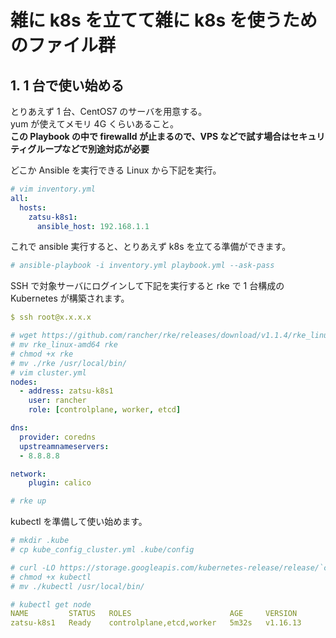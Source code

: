 # 雑に k8s を立てて雑に k8s を使うためのファイル群

## 1. 1 台で使い始める

とりあえず 1 台、CentOS7 のサーバを用意する。  
yum が使えてメモリ 4G くらいあること。  
**この Playbook の中で firewalld が止まるので、VPS などで試す場合はセキュリティグループなどで別途対応が必要**

どこか Ansible を実行できる Linux から下記を実行。

```yaml
# vim inventory.yml
all:
  hosts:
    zatsu-k8s1:
      ansible_host: 192.168.1.1
```

これで ansible 実行すると、とりあえず k8s を立てる準備ができます。

```bash
# ansible-playbook -i inventory.yml playbook.yml --ask-pass
```

SSH で対象サーバにログインして下記を実行すると rke で 1 台構成の Kubernetes が構築されます。

```yaml
$ ssh root@x.x.x.x

# wget https://github.com/rancher/rke/releases/download/v1.1.4/rke_linux-amd64
# mv rke_linux-amd64 rke
# chmod +x rke
# mv ./rke /usr/local/bin/
# vim cluster.yml
nodes:
  - address: zatsu-k8s1
    user: rancher
    role: [controlplane, worker, etcd]

dns:
  provider: coredns
  upstreamnameservers:
  - 8.8.8.8

network:
    plugin: calico

# rke up
```

kubectl を準備して使い始めます。

```yaml
# mkdir .kube
# cp kube_config_cluster.yml .kube/config

# curl -LO https://storage.googleapis.com/kubernetes-release/release/`curl -s https://storage.googleapis.com/kubernetes-release/release/stable.txt`/bin/linux/amd64/kubectl
# chmod +x kubectl
# mv ./kubectl /usr/local/bin/

# kubectl get node
NAME         STATUS   ROLES                      AGE     VERSION
zatsu-k8s1   Ready    controlplane,etcd,worker   5m32s   v1.16.13
```
